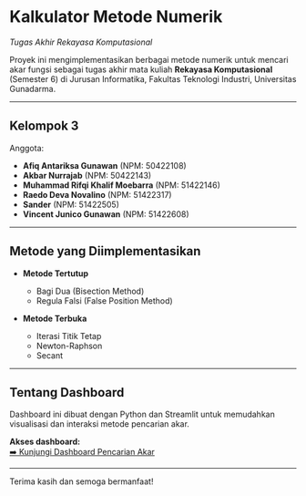 # Kalkulator Metode Numerik
*Tugas Akhir Rekayasa Komputasional*

Proyek ini mengimplementasikan berbagai metode numerik untuk mencari akar fungsi sebagai tugas akhir mata kuliah **Rekayasa Komputasional** (Semester 6) di Jurusan Informatika, Fakultas Teknologi Industri, Universitas Gunadarma.

---

## Kelompok 3

Anggota:  
- **Afiq Antariksa Gunawan** (NPM: 50422108)  
- **Akbar Nurrajab** (NPM: 50422143)  
- **Muhammad Rifqi Khalif Moebarra** (NPM: 51422146)  
- **Raedo Deva Novalino** (NPM: 51422317)  
- **Sander** (NPM: 51422505)  
- **Vincent Junico Gunawan** (NPM: 51422608)  

---

## Metode yang Diimplementasikan

- **Metode Tertutup**  
  - Bagi Dua (Bisection Method)  
  - Regula Falsi (False Position Method)

- **Metode Terbuka** 
  - Iterasi Titik Tetap
  - Newton-Raphson  
  - Secant  

---

## Tentang Dashboard

Dashboard ini dibuat dengan Python dan Streamlit untuk memudahkan visualisasi dan interaksi metode pencarian akar.

**Akses dashboard:**  
[➡️ Kunjungi Dashboard Pencarian Akar](https://rekayasakomputasional-3ia14-kelompok3.streamlit.app/)

---

Terima kasih dan semoga bermanfaat!
